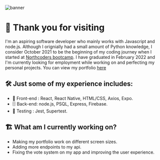 ![banner](https://user-images.githubusercontent.com/72388056/153008383-b7f3d24a-0996-4b47-b1b6-087d18987664.png)
# 🦉 Thank you for visiting
I'm an aspiring software developer who mainly works with Javascript and node.js. Although I orignially had a small amount of Python knowledge, I consider October 2021 to be the beginning of my coding journey when I started at [Northcoders bootcamp](https://northcoders.com/). I have graduated in February 2022 and I'm currently looking for employment while working on and perfecting my personal projects. You can view my portfolio [here](https://jamesgrannan.netlify.app/)

## 🛠️ Just some of my experience includes:
- 🎨 Front-end : React, React Native, HTML/CSS, Axios, Expo.
- 🗄️ Back-end: node.js, PSQL, Express, Firebase.
- 🔬 Testing : Jest, Supertest.

## 🏗️ What am I currently working on?
- Making my portfolio work on different screen sizes.
- Adding more endpoints to my api.
- Fixing the vote system on my app and improving the user experience.
